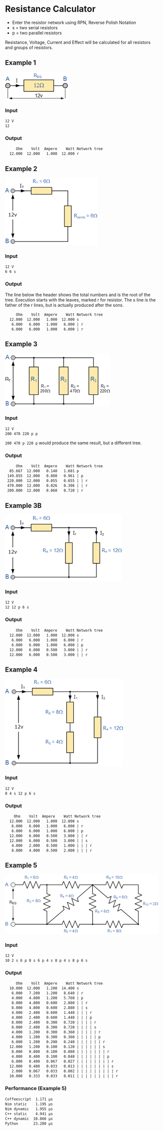 # Resistance Calculator

* Enter the resistor network using RPN, Reverse Polish Notation
* s = two serial resistors
* p = two parallel resistors

Resistance, Voltage, Current and Effect will be calculated for all resistors and groups of resistors.

## Example 1

![Example 1](res1.gif)

### Input

```code
12 V
12
```

### Output

```code
     Ohm    Volt  Ampere    Watt Network tree
  12.000  12.000   1.000  12.000 r
```

## Example 2
![Example 2](res2.gif)

### Input

```code
12 V
6 6 s
```

### Output

The line below the header shows the total numbers and is the root of the tree.
Execution starts with the leaves, marked r for resistor.
The s line is the father of the r lines, but is actually produced after the sons.

```code
     Ohm    Volt  Ampere    Watt Network tree
  12.000  12.000   1.000  12.000 s
   6.000   6.000   1.000   6.000 | r
   6.000   6.000   1.000   6.000 | r
```

## Example 3
![Example 3](res3.gif)

### Input

```
12 V
200 470 220 p p
```

```200 470 p 220 p``` would produce the same result, but a different tree.

### Output
```code
     Ohm    Volt  Ampere    Watt Network tree
  85.667  12.000   0.140   1.681 p
 149.855  12.000   0.080   0.961 | p
 220.000  12.000   0.055   0.655 | | r
 470.000  12.000   0.026   0.306 | | r
 200.000  12.000   0.060   0.720 | r
```

## Example 3B
![Example 3B](res3B.gif)

### Input

```code
12 V
12 12 p 6 s
```
### Output
```code
     Ohm    Volt  Ampere    Watt Network tree
  12.000  12.000   1.000  12.000 s
   6.000   6.000   1.000   6.000 | r
   6.000   6.000   1.000   6.000 | p
  12.000   6.000   0.500   3.000 | | r
  12.000   6.000   0.500   3.000 | | r
```

## Example 4
![Example 4](res4.gif)

### Input

```code
12 V
8 4 s 12 p 6 s
```
### Output
```code
    Ohm    Volt  Ampere    Watt Network tree
  12.000  12.000   1.000  12.000 s
   6.000   6.000   1.000   6.000 | r
   6.000   6.000   1.000   6.000 | p
  12.000   6.000   0.500   3.000 | | r
  12.000   6.000   0.500   3.000 | | s
   4.000   2.000   0.500   1.000 | | | r
   8.000   4.000   0.500   2.000 | | | r
```

## Example 5
![Example 5](res5.gif)

### Input

```code
12 V
10 2 s 6 p 8 s 6 p 4 s 8 p 4 s 8 p 6 s
```

### Output

```code
     Ohm    Volt  Ampere    Watt Network tree
  10.000  12.000   1.200  14.400 s
   6.000   7.200   1.200   8.640 | r
   4.000   4.800   1.200   5.760 | p
   8.000   4.800   0.600   2.880 | | r
   8.000   4.800   0.600   2.880 | | s
   4.000   2.400   0.600   1.440 | | | r
   4.000   2.400   0.600   1.440 | | | p
   8.000   2.400   0.300   0.720 | | | | r
   8.000   2.400   0.300   0.720 | | | | s
   4.000   1.200   0.300   0.360 | | | | | r
   4.000   1.200   0.300   0.360 | | | | | p
   6.000   1.200   0.200   0.240 | | | | | | r
  12.000   1.200   0.100   0.120 | | | | | | s
   8.000   0.800   0.100   0.080 | | | | | | | r
   4.000   0.400   0.100   0.040 | | | | | | | p
   6.000   0.400   0.067   0.027 | | | | | | | | r
  12.000   0.400   0.033   0.013 | | | | | | | | s
   2.000   0.067   0.033   0.002 | | | | | | | | | r
  10.000   0.333   0.033   0.011 | | | | | | | | | r
```

### Performance (Example 5)

```code
Coffeescript  1.171 μs
Nim static    1.195 μs
Nim dynamic   1.955 μs
C++ static    4.941 μs
C++ dynamic  10.866 μs
Python       23.280 μs
```